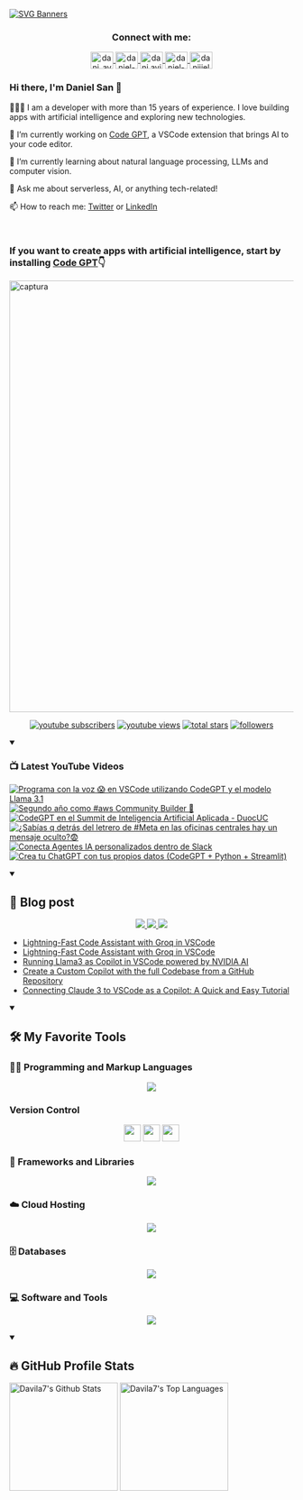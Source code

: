 [![SVG Banners](https://svg-banners.vercel.app/api?type=typeWriter&text1=Daniel%20San%20👨🏽‍💻%20|%20Serverless%20|%20Code%20GPT%20❤️&width=800&height=110)](https://github.com/Akshay090/svg-banners)

<h3 align="center">Connect with me:</h3>
<p align="center">
<a href="https://twitter.com/dani_avila7" target="_blank">
    <img align="center" alt="dani_avila7" height="30" width="40" src="https://skillicons.dev/icons?i=twitter" />
</a>
<a href="https://linkedin.com/in/daniel-avila-arias" target="_blank">
    <img align="center" alt="daniel-avila-arias" height="30"  width="40" src="https://skillicons.dev/icons?i=linkedin" />
</a>
<a href="https://fb.com/dani.avila.arias" target="blank">
    <img align="center" src="https://raw.githubusercontent.com/rahuldkjain/github-profile-readme-generator/master/src/images/icons/Social/facebook.svg" alt="dani.avila.arias" height="30" width="40" />
</a>
<a href="https://instagram.com/daniavila_26" target="_blank">
    <img align="center" alt="daniel-avila-arias" height="30" width="40" src="https://skillicons.dev/icons?i=instagram" />
</a>
<a href="https://www.youtube.com/@daniiielsan?sub_confirmation=1" target="blank">
    <img align="center" src="https://raw.githubusercontent.com/rahuldkjain/github-profile-readme-generator/master/src/images/icons/Social/youtube.svg" alt="daniiielsan" height="30" width="40" />
  </a>
</p>

### Hi there, I'm Daniel San 👋

👨🏽‍💻 I am a developer with more than 15 years of experience. I love building apps with artificial intelligence and exploring new technologies.

🔭 I’m currently working on [Code GPT](https://codegpt.co), a VSCode extension that brings AI to your code editor.

🌱 I’m currently learning about natural language processing, LLMs and computer vision.

💬 Ask me about serverless, AI, or anything tech-related!

📫 How to reach me: [Twitter](https://twitter.com/dani_avila7) or [LinkedIn](https://www.linkedin.com/in/daniel-avila-arias/)

<br>
<h3 aling="center">If you want to create apps with artificial intelligence, start by installing <a href="https://codegpt.co">Code GPT</a>👇</h3>
<a href="https://codegpt.co">
    <img width="766" alt="captura" src="https://github.com/davila7/davila7/assets/6216945/96db4868-8707-4f8d-89ec-a4f45bf7059f">
</a>
<br>
<!-- Social badges section -->
<!-- Badges with custom icons - https://github.com/DenverCoder1/custom-icon-badges -->
<!-- View counter - https://github.com/DenverCoder1/Simple-View-Counter -->
<p align="center">
  <a href="https://www.youtube.com/@daniiielsan?sub_confirmation=1">
    <img alt="youtube subscribers" title="Subscribe to my YouTube channel" src="https://custom-icon-badges.demolab.com/youtube/channel/subscribers/UCNabExUbWCar1WvCGWaPNdQ?color=%23E05D44&label=SUBSCRIBE&logo=video&logoColor=white&style=for-the-badge&labelColor=CE4630"/></a>
  <a href="https://www.youtube.com/@daniiielsan?sub_confirmation=1">
    <img alt="youtube views" title="YouTube views" src="https://custom-icon-badges.demolab.com/youtube/channel/views/UCNabExUbWCar1WvCGWaPNdQ?color=%23E1AD0E&logo=video&logoColor=white&style=for-the-badge&labelColor=C79600"/></a> 
  <a href="https://github.com/davila7?tab=repositories&sort=stargazers">
    <img alt="total stars" title="Total stars on GitHub" src="https://custom-icon-badges.demolab.com/github/stars/davila7?color=55960c&style=for-the-badge&labelColor=488207&logo=star"/></a>
  <a href="https://github.com/davila7?tab=followers">
    <img alt="followers" title="Follow me on Github" src="https://custom-icon-badges.demolab.com/github/followers/davila7?color=236ad3&labelColor=1155ba&style=for-the-badge&logo=person-add&label=Follow&logoColor=white"/></a>
</p>

<details open> 
    <summary><h3>📺 Latest YouTube Videos</h3></summary>

<!-- BEGIN YOUTUBE-CARDS -->
[![Programa con la voz 😱 en VSCode utilizando CodeGPT y el modelo Llama 3.1](https://ytcards.demolab.com/?id=QQwpZCrRLgQ&title=Programa+con+la+voz+%F0%9F%98%B1+en+VSCode+utilizando+CodeGPT+y+el+modelo+Llama+3.1&lang=en&timestamp=1725569477&background_color=%230d1117&title_color=%23ffffff&stats_color=%23dedede&max_title_lines=1&width=250&border_radius=5 "Programa con la voz 😱 en VSCode utilizando CodeGPT y el modelo Llama 3.1")](https://www.youtube.com/watch?v=QQwpZCrRLgQ)
[![Segundo año como #aws  Community Builder 👏](https://ytcards.demolab.com/?id=H3Sd1N56b3Q&title=Segundo+a%C3%B1o+como+%23aws++Community+Builder+%F0%9F%91%8F&lang=en&timestamp=1722097493&background_color=%230d1117&title_color=%23ffffff&stats_color=%23dedede&max_title_lines=1&width=250&border_radius=5 "Segundo año como #aws  Community Builder 👏")](https://www.youtube.com/watch?v=H3Sd1N56b3Q)
[![CodeGPT en el Summit de Inteligencia Artificial Aplicada - DuocUC](https://ytcards.demolab.com/?id=bCxZbcBTzrM&title=CodeGPT+en+el+Summit+de+Inteligencia+Artificial+Aplicada+-+DuocUC&lang=en&timestamp=1720026019&background_color=%230d1117&title_color=%23ffffff&stats_color=%23dedede&max_title_lines=1&width=250&border_radius=5 "CodeGPT en el Summit de Inteligencia Artificial Aplicada - DuocUC")](https://www.youtube.com/watch?v=bCxZbcBTzrM)
[![¿Sabías q detrás del letrero de #Meta en las oficinas centrales hay un mensaje oculto?😨](https://ytcards.demolab.com/?id=ynXvptSv_ik&title=%C2%BFSab%C3%ADas+q+detr%C3%A1s+del+letrero+de+%23Meta+en+las+oficinas+centrales+hay+un+mensaje+oculto%3F%F0%9F%98%A8&lang=en&timestamp=1714504486&background_color=%230d1117&title_color=%23ffffff&stats_color=%23dedede&max_title_lines=1&width=250&border_radius=5 "¿Sabías q detrás del letrero de #Meta en las oficinas centrales hay un mensaje oculto?😨")](https://www.youtube.com/watch?v=ynXvptSv_ik)
[![Conecta Agentes IA personalizados dentro de Slack](https://ytcards.demolab.com/?id=7BVkB_qMIxE&title=Conecta+Agentes+IA+personalizados+dentro+de+Slack&lang=en&timestamp=1712709692&background_color=%230d1117&title_color=%23ffffff&stats_color=%23dedede&max_title_lines=1&width=250&border_radius=5 "Conecta Agentes IA personalizados dentro de Slack")](https://www.youtube.com/watch?v=7BVkB_qMIxE)
[![Crea tu ChatGPT con tus propios datos (CodeGPT + Python + Streamlit)](https://ytcards.demolab.com/?id=MCiG9KlViyM&title=Crea+tu+ChatGPT+con+tus+propios+datos+%28CodeGPT+%2B+Python+%2B+Streamlit%29&lang=en&timestamp=1712105807&background_color=%230d1117&title_color=%23ffffff&stats_color=%23dedede&max_title_lines=1&width=250&border_radius=5 "Crea tu ChatGPT con tus propios datos (CodeGPT + Python + Streamlit)")](https://www.youtube.com/watch?v=MCiG9KlViyM)
<!-- END YOUTUBE-CARDS -->

</details>

<details open> 
    <summary><h2>📝 Blog post</h2></summary>
    <p align="center">
        <a href="https://medium.com/@dan.avila7">    
            <img src="https://img.shields.io/badge/Medium-12100E?style=for-the-badge&logo=medium&logoColor=white">
        </a>
        <a href="https://dev.to/dani_avila7">
            <img src="https://img.shields.io/badge/Hashnode-2962FF?style=for-the-badge&logo=hashnode&logoColor=white">
        </a>
        <a href="https://hashnode.com/@danielsan">
            <img src="https://img.shields.io/badge/dev.to-0A0A0A?style=for-the-badge&logo=devdotto&logoColor=white">
        </a>
    </p>

<!-- BLOG-POST-LIST:START -->
- [Lightning-Fast Code Assistant with Groq in VSCode](https://dev.to/dani_avila7/lightning-fast-code-assistant-with-groq-in-vscode-4eme)
- [Lightning-Fast Code Assistant with Groq in VSCode](https://blog.codegpt.co/lightning-fast-code-assistant-with-groq-in-vscode-8322104af13d?source=rss-3a9533f001c5------2)
- [Running Llama3 as Copilot in VSCode powered by NVIDIA AI](https://blog.codegpt.co/running-llama3-as-copilot-in-vscode-powered-by-nvidia-ai-c77293599c4b?source=rss-3a9533f001c5------2)
- [Create a Custom Copilot with the full Codebase from a GitHub Repository](https://blog.codegpt.co/create-a-custom-copilot-with-the-full-codebase-from-a-github-repository-d145601245f4?source=rss-3a9533f001c5------2)
- [Connecting Claude 3 to VSCode as a Copilot: A Quick and Easy Tutorial](https://towardsaws.com/connecting-claude-3-to-vscode-as-a-copilot-a-quick-and-easy-tutorial-c011d33f500c?source=rss-3a9533f001c5------2)
<!-- BLOG-POST-LIST:END -->
</details>

<details open> 
  <summary><h2>🛠️ My Favorite Tools</h2></summary>
  <!-- Some badges are from https://github.com/Ileriayo/markdown-badges -->

  <h3>👨‍💻 Programming and Markup Languages</h3>

  <p align="center">
    <a href="https://skillicons.dev">
      <img src="https://skillicons.dev/icons?i=js,cs,py,php,html,css,java,r,solidity,ts" />
    </a>
  </p>

  <h3> Version Control</h3>
  <p align="center">
    <img src="https://user-images.githubusercontent.com/25181517/192108374-8da61ba1-99ec-41d7-80b8-fb2f7c0a4948.png" height="30" width="30">
    <img src="https://user-images.githubusercontent.com/25181517/192108376-c675d39b-90f6-4073-bde6-5a9291644657.png" height="30" width="30">
    <img src="https://user-images.githubusercontent.com/25181517/192108375-268c35e6-ab26-44b2-88bf-e3121a4e5083.png" height="30" width="30">
  </p>

  <h3>🧰 Frameworks and Libraries</h3>
  
  <p align="center">
    <a href="https://skillicons.dev">
      <img src="https://skillicons.dev/icons?i=nodejs,laravel,symfony,angular,nuxtjs,vue,express,bootstrap,jquery,django,dotnet,jest" />
    </a>
  </p>
  
  <h3>☁️ Cloud Hosting</h3>
  
  <p align="center">
    <a href="https://skillicons.dev">
      <img src="https://skillicons.dev/icons?i=aws,gcp,cloudflare,firebase,heroku,vercel,netlify" />
    </a>
  </p>
  
  <h3>🗄️ Databases </h3>
  
  <p align="center">
    <a href="https://skillicons.dev">
      <img src="https://skillicons.dev/icons?i=mysql,dynamodb,mongodb,sqlite,postgres" />
    </a>
  </p>
  
  <h3>💻 Software and Tools</h3>
  
  <p align="center">
    <a href="https://skillicons.dev">
      <img src="https://skillicons.dev/icons?i=git,github,vscode,linux,docker,androidstudio,vim,visualstudio,bash" />
    </a>
  </p>
    
</details>
  
<details open> 
  <summary><h2>🔥 GitHub Profile Stats</h2></summary>
<!-- https://github.com/anuraghazra/github-readme-stats -->

  <a href="https://github.com/anuraghazra/github-readme-stats"><img alt="Davila7's Github Stats" src="https://denvercoder1-github-readme-stats.vercel.app/api/?username=davila7&show_icons=true&include_all_commits=true&count_private=true&theme=react&hide_border=true&bg_color=1F222E&title_color=F85D7F&icon_color=F8D866" height="192px"/></a>
  <a href="https://github.com/anuraghazra/github-readme-stats"><img alt="Davila7's Top Languages" src="https://github-readme-stats.vercel.app/api/top-langs/?username=davila7&langs_count=8&layout=compact&theme=react&hide_border=true&bg_color=1F222E&title_color=F85D7F&icon_color=F8D866&hide=Jupyter%20Notebook" height="192px"/></a>
  <br/>
  
  <!-- https://github.com/ashutosh00710/github-readme-activity-graph -->

  <!-- <a href="https://github.com/ashutosh00710/github-readme-activity-graph"><img alt="davila7's Activity Graph" src="https://github-readme-activity-graph.cyclic.app/graph/?username=davila7&bg_color=1F222E&color=F8D866&line=F85D7F&point=FFFFFF&hide_border=true" /></a> -->
  
</details>
